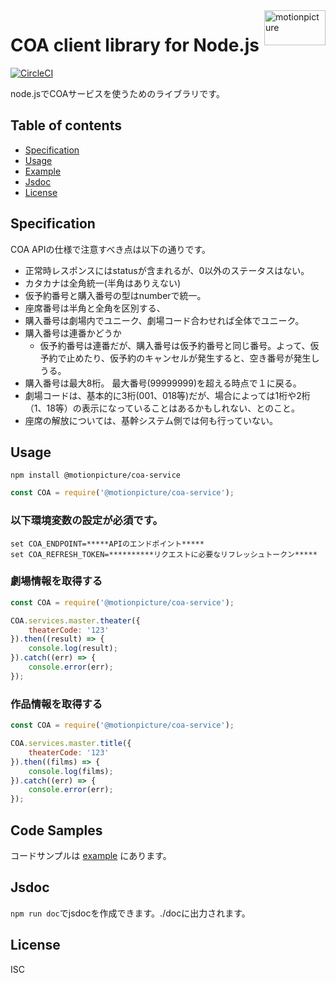 <img src="https://motionpicture.jp/images/common/logo_01.svg" alt="motionpicture" title="motionpicture" align="right" height="56" width="98"/>

# COA client library for Node.js

[![CircleCI](https://circleci.com/gh/motionpicture/coa-service.svg?style=svg&circle-token=e29e443f67a815be67d500d478ae3b8e413e7bab)](https://circleci.com/gh/motionpicture/coa-service)

node.jsでCOAサービスを使うためのライブラリです。


## Table of contents

* [Specification](#specification)
* [Usage](#usage)
* [Example](#code-samples)
* [Jsdoc](#jsdoc)
* [License](#license)


## Specification
COA APIの仕様で注意すべき点は以下の通りです。

* 正常時レスポンスにはstatusが含まれるが、0以外のステータスはない。
* カタカナは全角統一(半角はありえない)
* 仮予約番号と購入番号の型はnumberで統一。
* 座席番号は半角と全角を区別する、
* 購入番号は劇場内でユニーク、劇場コード合わせれば全体でユニーク。
* 購入番号は連番かどうか
    * 仮予約番号は連番だが、購入番号は仮予約番号と同じ番号。よって、仮予約で止めたり、仮予約のキャンセルが発生すると、空き番号が発生しうる。
* 購入番号は最大8桁。 最大番号(99999999)を超える時点で１に戻る。
* 劇場コードは、基本的に3桁(001、018等)だが、場合によっては1桁や2桁（1、18等）の表示になっていることはあるかもしれない、とのこと。
* 座席の解放については、基幹システム側では何も行っていない。


## Usage

```shell
npm install @motionpicture/coa-service
```

```js
const COA = require('@motionpicture/coa-service');
```

### 以下環境変数の設定が必須です。

```shell
set COA_ENDPOINT=*****APIのエンドポイント*****
set COA_REFRESH_TOKEN=**********リクエストに必要なリフレッシュトークン*****
```

### 劇場情報を取得する
```js
const COA = require('@motionpicture/coa-service');

COA.services.master.theater({
    theaterCode: '123'
}).then((result) => {
    console.log(result);
}).catch((err) => {
    console.error(err);
});
```

### 作品情報を取得する
```js
const COA = require('@motionpicture/coa-service');

COA.services.master.title({
    theaterCode: '123'
}).then((films) => {
    console.log(films);
}).catch((err) => {
    console.error(err);
});
```

## Code Samples

コードサンプルは [example](https://github.com/motionpicture/coa-service/tree/master/example) にあります。


## Jsdoc

`npm run doc`でjsdocを作成できます。./docに出力されます。

## License

ISC

